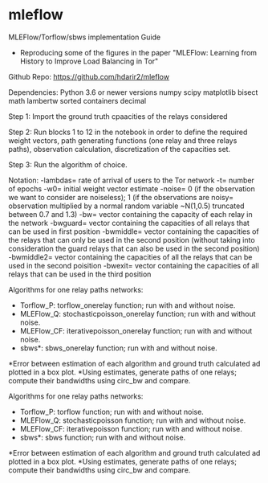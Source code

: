 # mleflow
MLEFlow/Torflow/sbws implementation Guide
+ Reproducing some of the figures in the paper "MLEFlow: Learning from History to Improve Load Balancing in Tor"

Github Repo: https://github.com/hdarir2/mleflow

Dependencies:
Python 3.6 or newer versions
numpy
scipy
matplotlib
bisect
math
lambertw
sorted containers
decimal

Step 1: Import the ground truth cpaacities of the relays considered

Step 2: Run blocks 1 to 12 in the notebook in order to define the required weight vectors, path generating functions (one relay and three relays paths), observation calculation, discretization of the capacities set.

Step 3: Run the algorithm of choice. 

Notation: 
-lambdas= rate of arrival of users to the Tor network
-t= number of epochs
-w0= initial weight vector estimate
-noise= 0 (if the observation we want to consider are noiseless); 1 (if the observations are noisy= observation multiplied by a normal random variable ~N(1,0.5) truncated between 0.7 and 1.3)
-bw= vector containing the capacity of each relay in the network
-bwguard= vector containing the capacities of all relays that can be used in first position
-bwmiddle= vector containing the capacities of the relays that can only be used in the second position (without taking into consideration the guard relays that can also be used in the second position)
-bwmiddle2= vector containing the capacities of all the relays that can be used in the second poisition
-bwexit= vector containing the capacities of all relays that can be used in the third position

Algorithms for one relay paths networks:
- Torflow_P: torflow_onerelay function; run with and without noise.
- MLEFlow_Q: stochasticpoisson_onerelay function; run with and without noise.
- MLEFlow_CF: iterativepoisson_onerelay function; run with and without noise.
- sbws*: sbws_onerelay function; run with and without noise.

*Error between estimation of each algorithm and ground truth calculated ad plotted in a box plot.
*Using estimates, generate paths of one relays; compute their bandwidths using circ_bw and compare.

Algorithms for one relay paths networks:
- Torflow_P: torflow function; run with and without noise.
- MLEFlow_Q: stochasticpoisson function; run with and without noise.
- MLEFlow_CF: iterativepoisson function; run with and without noise.
- sbws*: sbws function; run with and without noise.

*Error between estimation of each algorithm and ground truth calculated ad plotted in a box plot.
*Using estimates, generate paths of one relays; compute their bandwidths using circ_bw and compare.
